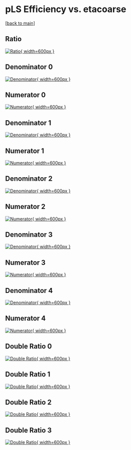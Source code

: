 # pLS Efficiency vs. etacoarse

[[back to main](./)]



## Ratio

[![Ratio](../mtv/var/pLS_vtr_11_-1_eff_etacoarse.png){ width=600px }](../mtv/var/pLS_vtr_11_-1_eff_etacoarse.pdf)

## Denominator 0

[![Denominator](../mtv/den/pLS_vtr_11_-1_eff_etacoarse_den0.png){ width=600px }](../mtv/den/pLS_vtr_11_-1_eff_etacoarse_den0.pdf)

## Numerator 0

[![Numerator](../mtv/num/pLS_vtr_11_-1_eff_etacoarse_num0.png){ width=600px }](../mtv/num/pLS_vtr_11_-1_eff_etacoarse_num0.pdf)

## Denominator 1

[![Denominator](../mtv/den/pLS_vtr_11_-1_eff_etacoarse_den1.png){ width=600px }](../mtv/den/pLS_vtr_11_-1_eff_etacoarse_den1.pdf)

## Numerator 1

[![Numerator](../mtv/num/pLS_vtr_11_-1_eff_etacoarse_num1.png){ width=600px }](../mtv/num/pLS_vtr_11_-1_eff_etacoarse_num1.pdf)

## Denominator 2

[![Denominator](../mtv/den/pLS_vtr_11_-1_eff_etacoarse_den2.png){ width=600px }](../mtv/den/pLS_vtr_11_-1_eff_etacoarse_den2.pdf)

## Numerator 2

[![Numerator](../mtv/num/pLS_vtr_11_-1_eff_etacoarse_num2.png){ width=600px }](../mtv/num/pLS_vtr_11_-1_eff_etacoarse_num2.pdf)

## Denominator 3

[![Denominator](../mtv/den/pLS_vtr_11_-1_eff_etacoarse_den3.png){ width=600px }](../mtv/den/pLS_vtr_11_-1_eff_etacoarse_den3.pdf)

## Numerator 3

[![Numerator](../mtv/num/pLS_vtr_11_-1_eff_etacoarse_num3.png){ width=600px }](../mtv/num/pLS_vtr_11_-1_eff_etacoarse_num3.pdf)

## Denominator 4

[![Denominator](../mtv/den/pLS_vtr_11_-1_eff_etacoarse_den4.png){ width=600px }](../mtv/den/pLS_vtr_11_-1_eff_etacoarse_den4.pdf)

## Numerator 4

[![Numerator](../mtv/num/pLS_vtr_11_-1_eff_etacoarse_num4.png){ width=600px }](../mtv/num/pLS_vtr_11_-1_eff_etacoarse_num4.pdf)

## Double Ratio 0

[![Double Ratio](../mtv/ratio/pLS_vtr_11_-1_eff_etacoarse_ratio0.png){ width=600px }](../mtv/ratio/pLS_vtr_11_-1_eff_etacoarse_ratio0.pdf)

## Double Ratio 1

[![Double Ratio](../mtv/ratio/pLS_vtr_11_-1_eff_etacoarse_ratio1.png){ width=600px }](../mtv/ratio/pLS_vtr_11_-1_eff_etacoarse_ratio1.pdf)

## Double Ratio 2

[![Double Ratio](../mtv/ratio/pLS_vtr_11_-1_eff_etacoarse_ratio2.png){ width=600px }](../mtv/ratio/pLS_vtr_11_-1_eff_etacoarse_ratio2.pdf)

## Double Ratio 3

[![Double Ratio](../mtv/ratio/pLS_vtr_11_-1_eff_etacoarse_ratio3.png){ width=600px }](../mtv/ratio/pLS_vtr_11_-1_eff_etacoarse_ratio3.pdf)


